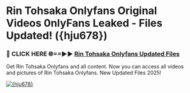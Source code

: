 # Rin Tohsaka Onlyfans Original Videos 0nlyFans Leaked - Files Updated! ({hju678})

<h3>🔴 CLICK HERE 🌐==►► <a href="https://tinyurl.com/ms9xzufz" rel="nofollow">Rin Tohsaka Onlyfans Updated Files</a></h3>

Get Rin Tohsaka Onlyfans and all content. Now you can access all videos and pictures of Rin Tohsaka Onlyfans. New Updated Files 2025!

[![{hju678}](https://i.imgur.com/PQ7UWWw.gif)](https://tinyurl.com/ms9xzufz)